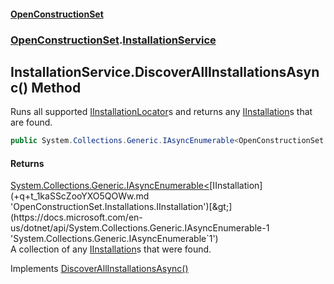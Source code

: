 #### [OpenConstructionSet](index.md 'index')
### [OpenConstructionSet](index.md#OpenConstructionSet 'OpenConstructionSet').[InstallationService](2UPErl_vhvyYlM7GMO5htA.md 'OpenConstructionSet.InstallationService')
## InstallationService.DiscoverAllInstallationsAsync() Method
Runs all supported [IInstallationLocator](U3F_sqRL+Af4wVxU9_Eqrw.md 'OpenConstructionSet.Installations.Locators.IInstallationLocator')s and returns any [IInstallation](+q+t_1kaSScZooYXO5QOWw.md 'OpenConstructionSet.Installations.IInstallation')s that are found.  
```csharp
public System.Collections.Generic.IAsyncEnumerable<OpenConstructionSet.Installations.IInstallation> DiscoverAllInstallationsAsync();
```
#### Returns
[System.Collections.Generic.IAsyncEnumerable&lt;](https://docs.microsoft.com/en-us/dotnet/api/System.Collections.Generic.IAsyncEnumerable-1 'System.Collections.Generic.IAsyncEnumerable`1')[IInstallation](+q+t_1kaSScZooYXO5QOWw.md 'OpenConstructionSet.Installations.IInstallation')[&gt;](https://docs.microsoft.com/en-us/dotnet/api/System.Collections.Generic.IAsyncEnumerable-1 'System.Collections.Generic.IAsyncEnumerable`1')  
A collection of any [IInstallation](+q+t_1kaSScZooYXO5QOWw.md 'OpenConstructionSet.Installations.IInstallation')s that were found.

Implements [DiscoverAllInstallationsAsync()](eh2CuM0XAWBQO+V_c0WZ3A.md 'OpenConstructionSet.IInstallationService.DiscoverAllInstallationsAsync()')  
